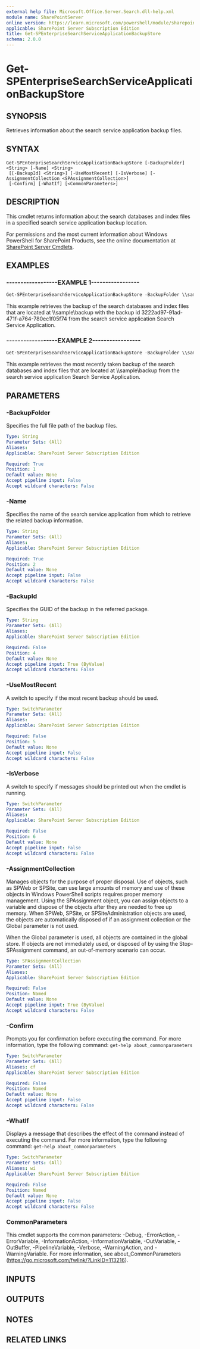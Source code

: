 ```yaml
---
external help file: Microsoft.Office.Server.Search.dll-help.xml
module name: SharePointServer
online version: https://learn.microsoft.com/powershell/module/sharepoint-server/get-spenterprisesearchserviceapplicationbackupstore
applicable: SharePoint Server Subscription Edition
title: Get-SPEnterpriseSearchServiceApplicationBackupStore
schema: 2.0.0
---
```


# Get-SPEnterpriseSearchServiceApplicationBackupStore

## SYNOPSIS

Retrieves information about the search service application backup files.



## SYNTAX

```
Get-SPEnterpriseSearchServiceApplicationBackupStore [-BackupFolder] <String> [-Name] <String>
 [[-BackupId] <String>] [-UseMostRecent] [-IsVerbose] [-AssignmentCollection <SPAssignmentCollection>]
 [-Confirm] [-WhatIf] [<CommonParameters>]
```

## DESCRIPTION

This cmdlet returns information about the search databases and index files in a specified search service application backup location.

For permissions and the most current information about Windows PowerShell for SharePoint Products, see the online documentation at [SharePoint Server Cmdlets](https://learn.microsoft.com/powershell/sharepoint/sharepoint-server/sharepoint-server-cmdlets).



## EXAMPLES

### ------------------EXAMPLE 1----------------- 
```powershell
Get-SPEnterpriseSearchServiceApplicationBackupStore -BackupFolder \\sample\backup -Name "Search Service Application" -BackupId 3222ad97-91ad-471f-a764-780ec1f05f74
```

This example retrieves the backup of the search databases and index files that are located at \\\\sample\backup with the backup id 3222ad97-91ad-471f-a764-780ec1f05f74 from the search service application Search Service Application.

### ------------------EXAMPLE 2----------------- 
```powershell
Get-SPEnterpriseSearchServiceApplicationBackupStore -BackupFolder \\sample\backup -Name "Search Service Application" -UseMostRecent
```

This example retrieves the most recently taken backup of the search databases and index files that are located at \\\\sample\backup from the search service application Search Service Application.

## PARAMETERS

### -BackupFolder
Specifies the full file path of the backup files.

```yaml
Type: String
Parameter Sets: (All)
Aliases: 
Applicable: SharePoint Server Subscription Edition

Required: True
Position: 1
Default value: None
Accept pipeline input: False
Accept wildcard characters: False
```

### -Name

Specifies the name of the search service application from which to retrieve the related backup information.



```yaml
Type: String
Parameter Sets: (All)
Aliases: 
Applicable: SharePoint Server Subscription Edition

Required: True
Position: 2
Default value: None
Accept pipeline input: False
Accept wildcard characters: False
```

### -BackupId
Specifies the GUID of the backup in the referred package.

```yaml
Type: String
Parameter Sets: (All)
Aliases: 
Applicable: SharePoint Server Subscription Edition

Required: False
Position: 4
Default value: None
Accept pipeline input: True (ByValue)
Accept wildcard characters: False
```

### -UseMostRecent
A switch to specify if the most recent backup should be used.

```yaml
Type: SwitchParameter
Parameter Sets: (All)
Aliases: 
Applicable: SharePoint Server Subscription Edition

Required: False
Position: 5
Default value: None
Accept pipeline input: False
Accept wildcard characters: False
```

### -IsVerbose
A switch to specify if messages should be printed out when the cmdlet is running.

```yaml
Type: SwitchParameter
Parameter Sets: (All)
Aliases: 
Applicable: SharePoint Server Subscription Edition

Required: False
Position: 6
Default value: None
Accept pipeline input: False
Accept wildcard characters: False
```

### -AssignmentCollection
Manages objects for the purpose of proper disposal.
Use of objects, such as SPWeb or SPSite, can use large amounts of memory and use of these objects in Windows PowerShell scripts requires proper memory management.
Using the SPAssignment object, you can assign objects to a variable and dispose of the objects after they are needed to free up memory.
When SPWeb, SPSite, or SPSiteAdministration objects are used, the objects are automatically disposed of if an assignment collection or the Global parameter is not used.

When the Global parameter is used, all objects are contained in the global store.
If objects are not immediately used, or disposed of by using the Stop-SPAssignment command, an out-of-memory scenario can occur.

```yaml
Type: SPAssignmentCollection
Parameter Sets: (All)
Aliases: 
Applicable: SharePoint Server Subscription Edition

Required: False
Position: Named
Default value: None
Accept pipeline input: True (ByValue)
Accept wildcard characters: False
```

### -Confirm
Prompts you for confirmation before executing the command.
For more information, type the following command: `get-help about_commonparameters`

```yaml
Type: SwitchParameter
Parameter Sets: (All)
Aliases: cf
Applicable: SharePoint Server Subscription Edition

Required: False
Position: Named
Default value: None
Accept pipeline input: False
Accept wildcard characters: False
```

### -WhatIf
Displays a message that describes the effect of the command instead of executing the command.
For more information, type the following command: `get-help about_commonparameters`

```yaml
Type: SwitchParameter
Parameter Sets: (All)
Aliases: wi
Applicable: SharePoint Server Subscription Edition

Required: False
Position: Named
Default value: None
Accept pipeline input: False
Accept wildcard characters: False
```

### CommonParameters
This cmdlet supports the common parameters: -Debug, -ErrorAction, -ErrorVariable, -InformationAction, -InformationVariable, -OutVariable, -OutBuffer, -PipelineVariable, -Verbose, -WarningAction, and -WarningVariable. For more information, see about_CommonParameters (https://go.microsoft.com/fwlink/?LinkID=113216).

## INPUTS

## OUTPUTS

## NOTES

## RELATED LINKS
